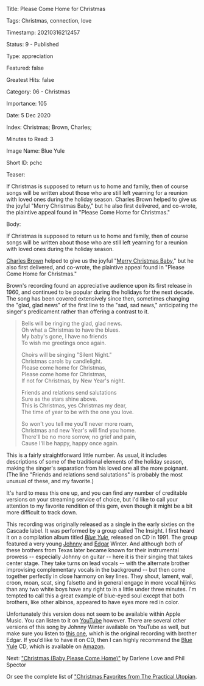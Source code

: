 Title:  Please Come Home for Christmas

Tags:   Christmas, connection, love

Timestamp: 20210316212457

Status: 9 - Published

Type:   appreciation

Featured: false

Greatest Hits: false

Category: 06 - Christmas

Importance: 105

Date:   5 Dec 2020

Index:  Christmas; Brown, Charles; 

Minutes to Read: 3

Image Name: Blue Yule

Short ID: pchc

Teaser:

If Christmas is supposed to return us to home and family, then of course songs will be written about those who are still left yearning for a reunion with loved ones during the holiday season. Charles Brown helped to give us the joyful "Merry Christmas Baby," but he also first delivered, and co-wrote, the plaintive appeal found in "Please Come Home for Christmas."


Body:

If Christmas is supposed to return us to home and family, then of course songs will be written about those who are still left yearning for a reunion with loved ones during the holiday season. 

[Charles Brown][cb] helped to give us the joyful "[Merry Christmas Baby][mcb]," but he also first delivered, and co-wrote, the plaintive appeal found in "Please Come Home for Christmas."

Brown's recording found an appreciative audience upon its first release in 1960, and continued to be popular during the holidays for the next decade. The song has been covered extensively since then, sometimes changing the "glad, glad news" of the first line to the "sad, sad news," anticipating the singer's predicament rather than offering a contrast to it.  

> Bells will be ringing the glad, glad news.  
> Oh what a Christmas to have the blues.  
> My baby's gone, I have no friends  
> To wish me greetings once again.  
>
> Choirs will be singing "Silent Night."  
> Christmas carols by candlelight.  
> Please come home for Christmas,  
> Please come home for Christmas,  
> If not for Christmas, by New Year's night.  
>
> Friends and relations send salutations  
> Sure as the stars shine above.  
> This is Christmas, yes Christmas my dear,  
> The time of year to be with the one you love.  
>
> So won't you tell me you'll never more roam,  
> Christmas and new Year's will find you home.  
> There'll be no more sorrow, no grief and pain,  
> Cause I'll be happy, happy once again.  

This is a fairly straightforward little number. As usual, it includes descriptions of some of the traditional elements of the holiday season, making the singer's separation from his loved one all the more poignant. (The line "Friends and relations send salutations" is probably the most unusual of these, and my favorite.) 

It's hard to mess this one up, and you can find any number of creditable versions on your streaming service of choice, but I'd like to call your attention to my favorite rendition of this gem, even though it might be a bit more difficult to track down. 

This recording was originally released as a single in the early sixties on the Cascade label. It was performed by a group called The Insight. I first heard it on a compilation album titled *[Blue Yule][by]*, released on CD in 1991. The group featured a very young [Johnny][jw] and [Edgar][ew] Winter. And although both of these brothers from Texas later became known for their instrumental prowess -- especially Johnny on guitar -- here it is their singing that takes center stage. They take turns on lead vocals -- with the alternate brother improvising complementary vocals in the background -- but then come together perfectly in close harmony on key lines. They shout, lament, wail, croon, moan, scat, sing falsetto and in general engage in more vocal hijinks than any two white boys have any right to in a little under three minutes. I'm tempted to call this a great example of blue-eyed soul except that both brothers, like other albinos, appeared to have eyes more red in color. 

Unfortunately this version does not seem to be available within Apple Music. You can listen to it on [YouTube][yt] however. There are several other versions of this song by Johnny Winter available on YouTube as well, but make sure you listen to [this one][yt], which is the original recording with brother Edgar. If you'd like to have it on CD, then I can highly recommend the [Blue Yule][am] CD, which is available on [Amazon][am]. 

Next: ["Christmas (Baby Please Come Home)"](christmas-baby-please-come-home.html) by Darlene Love and Phil Spector

Or see the complete list of ["Christmas Favorites from The Practical Utopian](christmas-favorites-from-the-practical-utopian.html).

[am]: https://www.amazon.com/Blue-Yule-VARIOUS-ARTISTS/dp/B0000032HI/ref=as_li_ss_tl?ie=UTF8&qid=1512765132&sr=8-1&keywords=blue+yule&linkCode=ll1&tag=wordsaboutsongs-20&linkId=5dd419447728bb877508f4147c8c15f8

[by]: https://www.allmusic.com/album/blue-yule-christmas-blues-and-r-b-classics-mw0000690956
[cb]: https://en.wikipedia.org/wiki/Charles_Brown_(musician)
[ew]: https://en.wikipedia.org/wiki/Edgar_Winter
[jw]: https://en.wikipedia.org/wiki/Johnny_Winter
[mcb]: merry-christmas-baby.html
[yt]: https://youtu.be/1nrkvfKKCmY
